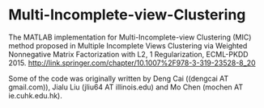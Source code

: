 # Multi-Incomplete-view-Clustering
The MATLAB implementation for Multi-Incomplete-view Clustering (MIC) method proposed in Multiple Incomplete Views Clustering via Weighted Nonnegative Matrix Factorization with L2, 1 Regularization, ECML-PKDD 2015.
http://link.springer.com/chapter/10.1007%2F978-3-319-23528-8_20

Some of the code was originally written by Deng Cai ((dengcai AT gmail.com)), Jialu Liu (jliu64 AT illinois.edu) and Mo Chen (mochen AT ie.cuhk.edu.hk). 
